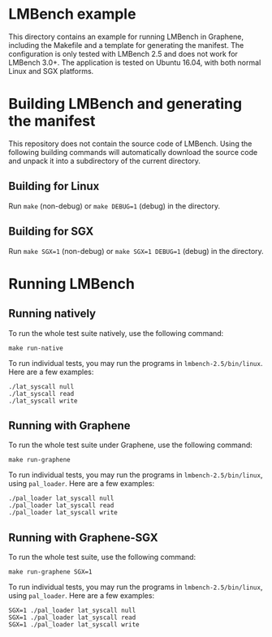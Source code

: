 # LMBench example

This directory contains an example for running LMBench in Graphene, including
the Makefile and a template for generating the manifest. The configuration
is only tested with LMBench 2.5 and does not work for LMBench 3.0+. The
application is tested on Ubuntu 16.04, with both normal Linux and SGX platforms.

# Building LMBench and generating the manifest

This repository does not contain the source code of LMBench. Using the following
building commands will automatically download the source code and unpack it into
a subdirectory of the current directory.

## Building for Linux

Run `make` (non-debug) or `make DEBUG=1` (debug) in the directory.

## Building for SGX

Run `make SGX=1` (non-debug) or `make SGX=1 DEBUG=1` (debug) in the directory.

# Running LMBench

## Running natively

To run the whole test suite natively, use the following command:
```
make run-native

```

To run individual tests, you may run the programs in `lmbench-2.5/bin/linux`.
Here are a few examples:
```
./lat_syscall null
./lat_syscall read
./lat_syscall write
```

## Running with Graphene

To run the whole test suite under Graphene, use the following command:
```
make run-graphene
```

To run individual tests, you may run the programs in `lmbench-2.5/bin/linux`,
using `pal_loader`. Here are a few examples:
```
./pal_loader lat_syscall null
./pal_loader lat_syscall read
./pal_loader lat_syscall write
```

## Running with Graphene-SGX

To run the whole test suite, use the following command:
```
make run-graphene SGX=1
```

To run individual tests, you may run the programs in `lmbench-2.5/bin/linux`,
using `pal_loader`. Here are a few examples:
```
SGX=1 ./pal_loader lat_syscall null
SGX=1 ./pal_loader lat_syscall read
SGX=1 ./pal_loader lat_syscall write
```
